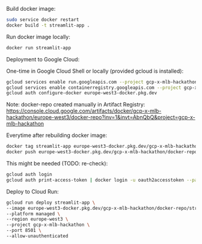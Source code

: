 Build docker image:

```sh
sudo service docker restart
docker build -t streamlit-app .
```

Run docker image locally:
```sh
docker run streamlit-app
```

Deployment to Google Cloud:

One-time in Google Cloud Shell or locally (provided gcloud is installed):
```sh
gcloud services enable run.googleapis.com --project gcp-x-mlb-hackathon
gcloud services enable containerregistry.googleapis.com --project gcp-x-mlb-hackathon
gcloud auth configure-docker europe-west3-docker.pkg.dev
```
Note: docker-repo created manually in Artifact Registry:<br>
https://console.cloud.google.com/artifacts/docker/gcp-x-mlb-hackathon/europe-west3/docker-repo?inv=1&invt=AbnQbQ&project=gcp-x-mlb-hackathon


Everytime after rebuilding docker image:
```sh
docker tag streamlit-app europe-west3-docker.pkg.dev/gcp-x-mlb-hackathon/docker-repo/streamlit-app
docker push europe-west3-docker.pkg.dev/gcp-x-mlb-hackathon/docker-repo/streamlit-app
```

This might be needed (TODO: re-check):
```sh
gcloud auth login
gcloud auth print-access-token | docker login -u oauth2accesstoken --password-stdin https://europe-west3-docker.pkg.dev
```

Deploy to Cloud Run:
```sh
gcloud run deploy streamlit-app \
--image europe-west3-docker.pkg.dev/gcp-x-mlb-hackathon/docker-repo/streamlit-app \
--platform managed \
--region europe-west3 \
--project gcp-x-mlb-hackathon \
--port 8501 \
--allow-unauthenticated
```
